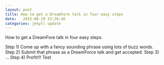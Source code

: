 ```yaml
---
layout: post
title: How to get a DreamFore talk in four easy steps
date:   2015-06-19 23:26:16
categories: jekyll update
---
```

How to get a DreamFore talk in four easy steps.

Step 1) Come up with a fancy sounding phrase using lots of buzz words.
Step 2) Submit that phrase as a DreamForce talk and get accepted.
Step 3) ...
Step 4) Profit!!!
Test